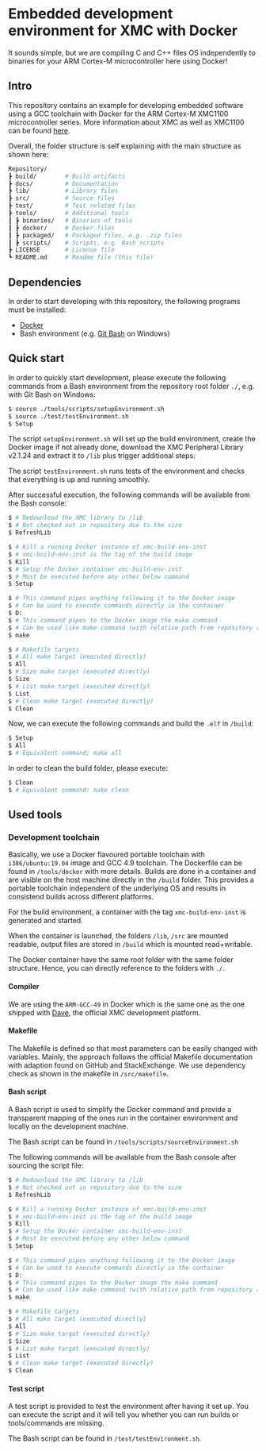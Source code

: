 # Embedded development environment for XMC with Docker

It sounds simple, but we are compiling C and C++ files OS independently to binaries for your ARM Cortex-M microcontroller here using Docker!

## Intro

This repository contains an example for developing embedded software using a GCC toolchain with Docker for the ARM Cortex-M XMC1100 microcontroller series.
More information about XMC as well as XMC1100 can be found [here](https://www.infineon.com/cms/en/product/microcontroller/32-bit-industrial-microcontroller-based-on-arm-cortex-m/).

Overall, the folder structure is self explaining with the main structure as shown here:

```bash
Repository/
┣ build/        # Build artifacts
┣ docs/         # Documentation
┣ lib/          # Library files
┣ src/          # Source files
┣ test/         # Test related files
┣ tools/        # Additional tools
┃ ┣ binaries/   # Binaries of tools
┃ ┣ docker/     # Docker files
┃ ┣ packaged/   # Packaged files, e.g. .zip files
┃ ┣ scripts/    # Scripts, e.g. Bash scripts
┣ LICENSE       # License file
┗ README.md     # Readme file (this file)
```

## Dependencies

In order to start developing with this repository, the following programs must be installed:

* [Docker](https://www.docker.com/)
* Bash environment (e.g. [Git Bash](https://gitforwindows.org/) on Windows)

## Quick start

In order to quickly start development, please execute the following commands from a Bash environment from the repository root folder `./`, e.g. with Git Bash on Windows:

```bash
$ source ./tools/scripts/setupEnvironment.sh
$ source ./test/testEnvironment.sh
$ Setup
```

The script `setupEnvironment.sh` will set up the build environment, create the Docker image if not already done, download the XMC Peripheral Library v2.1.24 and extract it to `/lib` plus trigger additional steps.

The script `testEnvironment.sh` runs tests of the environment and checks that everything is up and running smoothly.

After successful execution, the following commands will be available from the Bash console:

```Bash
$ # Redownload the XMC library to /lib
$ # Not checked out in repository due to the size
$ RefreshLib

$ # Kill a running Docker instance of xmc-build-env-inst
$ # xmc-build-env-inst is the tag of the build image
$ Kill
$ # Setup the Docker container xmc-build-env-inst
$ # Must be executed before any other below command
$ Setup

$ # This command pipes anything following it to the Docker image
$ # Can be used to execute commands directly in the container 
$ D:
$ # This command pipes to the Docker image the make command
$ # Can be used like make command (with relative path from repository root ./)
$ make

$ # Makefile targets
$ # All make target (executed directly)
$ All
$ # Size make target (executed directly)
$ Size
$ # List make target (executed directly)
$ List
$ # Clean make target (executed directly)
$ Clean
```

Now, we can execute the following commands and build the `.elf` in `/build`:

```bash
$ Setup
$ All
$ # Equivalent command: make all
```

In order to clean the build folder, please execute:

```bash
$ Clean
$ # Equivalent command: make clean
```

## Used tools

### Development toolchain

Basically, we use a Docker flavoured portable toolchain with `i386/ubuntu:19.04` image and GCC 4.9 toolchain.
The Dockerfile can be found in `/tools/docker` with more details.
Builds are done in a container and are visible on the host machine directly in the `/build` folder.
This provides a portable toolchain independent of the underlying OS and results in consistend builds across different platforms.

For the build environment, a container with the tag `xmc-build-env-inst` is generated and started.

When the container is launched, the folders `/lib`, `/src` are mounted readable, output files are stored in `/build` which is mounted read+writable.

The Docker container have the same root folder with the same folder structure.
Hence, you can directly reference to the folders with `./`.

#### Compiler

We are using the `ARM-GCC-49` in Docker which is the same one as the one shipped with [Dave](https://infineoncommunity.com/dave-download_ID645), the official XMC development platform.

#### Makefile

The Makefile is defined so that most parameters can be easily changed with variables.
Mainly, the approach follows the official Makefile documentation with adaption found on GitHub and StackExchange.
We use dependency check as shown in the makefile in `/src/makefile`.

#### Bash script

A Bash script is used to simplify the Docker command and provide a transparent mapping of the ones run in the container environment and locally on the development machine.

The Bash script can be found in `/tools/scripts/sourceEnvironment.sh`

The following commands will be available from the Bash console after sourcing the script file:

```Bash
$ # Redownload the XMC library to /lib
$ # Not checked out in repository due to the size
$ RefreshLib

$ # Kill a running Docker instance of xmc-build-env-inst
$ # xmc-build-env-inst is the tag of the build image
$ Kill
$ # Setup the Docker container xmc-build-env-inst
$ # Must be executed before any other below command
$ Setup

$ # This command pipes anything following it to the Docker image
$ # Can be used to execute commands directly in the container 
$ D:
$ # This command pipes to the Docker image the make command
$ # Can be used like make command (with relative path from repository root ./)
$ make

$ # Makefile targets
$ # All make target (executed directly)
$ All
$ # Size make target (executed directly)
$ Size
$ # List make target (executed directly)
$ List
$ # Clean make target (executed directly)
$ Clean
```

#### Test script

A test script is provided to test the environment after having it set up.
You can execute the script and it will tell you whether you can run builds or tools/commands are missing.

The Bash script can be found in `/test/testEnvironment.sh`.